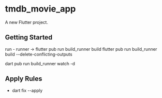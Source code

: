 # tmdb_movie_app

A new Flutter project.

## Getting Started

run - runner 
->  flutter pub run build_runner build
flutter pub run build_runner build --delete-conflicting-outputs

dart pub run build_runner watch -d

## Apply Rules
- dart fix --apply      

